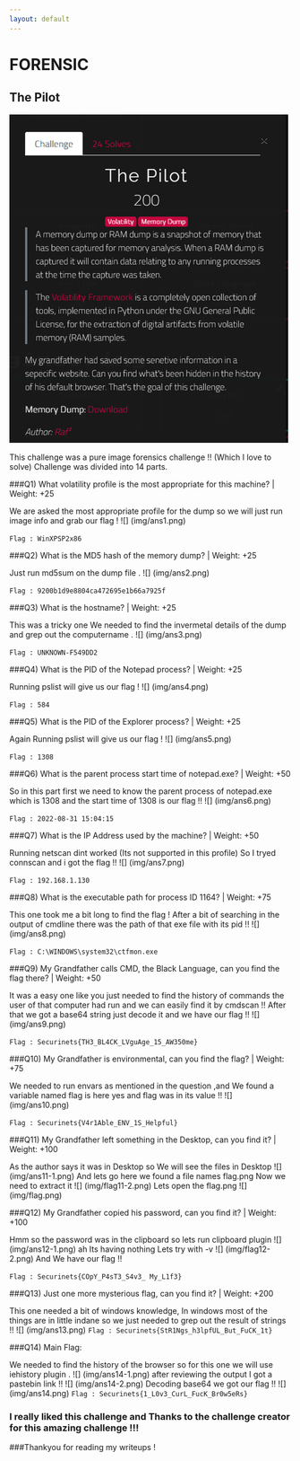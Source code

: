 ```yaml
---
layout: default
---
```

# FORENSIC

## The Pilot

![](img/desc.png)

This challenge was a pure image forensics challenge !! (Which I love to solve)
Challenge was divided into 14 parts.

###Q1) What volatility profile is the most appropriate for this machine? | Weight: +25

We are asked the most appropriate profile for the dump so we will just run image info and grab our flag !
![] (img/ans1.png)

```Flag : WinXPSP2x86```

###Q2) What is the MD5 hash of the memory dump? | Weight: +25 

Just run md5sum on the dump file .
![] (img/ans2.png)

```Flag : 9200b1d9e8804ca472695e1b66a7925f```

###Q3) What is the hostname? | Weight: +25

This was a tricky one We needed to find the invermetal details of the dump and grep out the computername .
![] (img/ans3.png)

```Flag : UNKNOWN-F549DD2```

###Q4) What is the PID of the Notepad process? | Weight: +25

Running pslist will give us our flag !
![] (img/ans4.png)

```Flag : 584```

###Q5) What is the PID of the Explorer process? | Weight: +25 

Again Running pslist will give us our flag !
![] (img/ans5.png)

```Flag : 1308```

###Q6) What is the parent process start time of notepad.exe? | Weight: +50

So in this part first we need to know the parent process of notepad.exe which is 1308 and the start time of 1308 is our flag !!
![] (img/ans6.png)

```Flag : 2022-08-31 15:04:15```

###Q7) What is the IP Address used by the machine? | Weight: +50

Running netscan dint worked (Its not supported in this profile) So I tryed connscan and i got the flag !!
![] (img/ans7.png)

```Flag : 192.168.1.130```

###Q8) What is the executable path for process ID 1164? | Weight: +75

This one took me a bit long to find the flag ! After a bit of searching in the output of cmdline there was the path of that exe file with its pid !!
![] (img/ans8.png)

```Flag : C:\WINDOWS\system32\ctfmon.exe```

###Q9) My Grandfather calls CMD, the Black Language, can you find the flag there? | Weight: +50

It was a easy one like you just needed to find the history of commands the user of that computer had run and we can easily find it by cmdscan !! After that we got a base64 string just decode it and we have our flag !!
![] (img/ans9.png)

```Flag : Securinets{TH3_BL4CK_LVguAge_15_AW350me}```

###Q10) My Grandfather is environmental, can you find the flag? | Weight: +75

We needed to run envars as mentioned in the question ,and We found a variable named flag is here yes and flag was in its value !!
![] (img/ans10.png)

```Flag : Securinets{V4r1Able_ENV_1S_Helpful}```

###Q11) My Grandfather left something in the Desktop, can you find it? | Weight: +100

As the author says it was in Desktop so We will see the files in Desktop
![] (img/ans11-1.png)
And lets go here we found a file names flag.png Now we need to extract it
![] (img/flag11-2.png)
Lets open the flag.png
![] (img/flag.png)

###Q12) My Grandfather copied his password, can you find it? | Weight: +100

Hmm so the password was in the clipboard so lets run clipboard plugin 
![] (img/ans12-1.png)
ah Its having nothing Lets try with -v
![] (img/flag12-2.png)
And We have our flag !!

```Flag : Securinets{COpY_P4sT3_S4v3_ My_L1f3}```

###Q13)  Just one more mysterious flag, can you find it? | Weight: +200 

This one needed a bit of windows knowledge, In windows most of the things are in little indane so we just needed to grep out the result of strings !! 
![] (img/ans13.png)
```Flag : Securinets{StR1Ngs_h3lpfUL_But_FuCK_1t}```

###Q14) Main Flag: 

We needed to find the history of the browser so for this one we will use iehistory plugin .
![] (img/ans14-1.png)
after reviewing the output I got a pastebin link !!
![] (img/ans14-2.png)
Decoding base64 we got our flag !!
![] (img/ans14.png)
```Flag : Securinets{1_L0v3_CurL_FucK_Br0w5eRs}```

### I really liked this challenge and Thanks to the challenge creator for this amazing challenge !!!
###Thankyou for reading my writeups !
